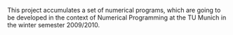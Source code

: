 This project accumulates a set of numerical programs, which are going to be developed in the context of Numerical Programming at the TU Munich in the winter semester 2009/2010.